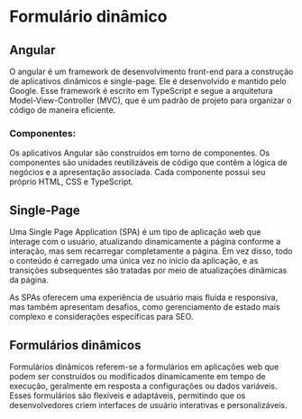 # Formulário dinâmico
## Angular
O angular é um framework de desenvolvimento front-end para a construção de aplicativos dinâmicos e single-page. Ele é desenvolvido e mantido pelo Google. 
Esse framework é escrito em TypeScript  e segue a arquitetura Model-View-Controller (MVC), que é um padrão de projeto para organizar o código de maneira eficiente.

### Componentes: 
Os aplicativos Angular são construídos em torno de componentes. Os componentes são unidades reutilizáveis de código que contêm a lógica de negócios e a apresentação associada. Cada componente possui seu próprio HTML, CSS e TypeScript.

## Single-Page
Uma Single Page Application (SPA) é um tipo de aplicação web que interage com o usuário, atualizando dinamicamente a página conforme a interação, mas sem recarregar completamente a página. Em vez disso, todo o conteúdo é carregado uma única vez no início da aplicação, e as transições subsequentes são tratadas por meio de atualizações dinâmicas da página.

As SPAs oferecem uma experiência de usuário mais fluida e responsiva, mas também apresentam desafios, como gerenciamento de estado mais complexo e considerações específicas para SEO. 

## Formulários dinâmicos
Formulários dinâmicos referem-se a formulários em aplicações web que podem ser construídos ou modificados dinamicamente em tempo de execução, geralmente em resposta a configurações ou dados variáveis. Esses formulários são flexíveis e adaptáveis, permitindo que os desenvolvedores criem interfaces de usuário interativas e personalizáveis.